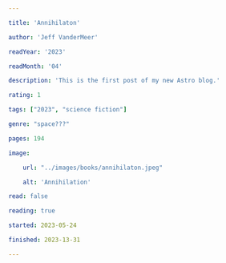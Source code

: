 ```yaml
---

title: 'Annihilaton'

author: 'Jeff VanderMeer'

readYear: '2023'

readMonth: '04'

description: 'This is the first post of my new Astro blog.'

rating: 1

tags: ["2023", "science fiction"]

genre: "space???"

pages: 194

image:

    url: "../images/books/annihilaton.jpeg"

    alt: 'Annihilation'

read: false

reading: true

started: 2023-05-24

finished: 2023-13-31

---
```


